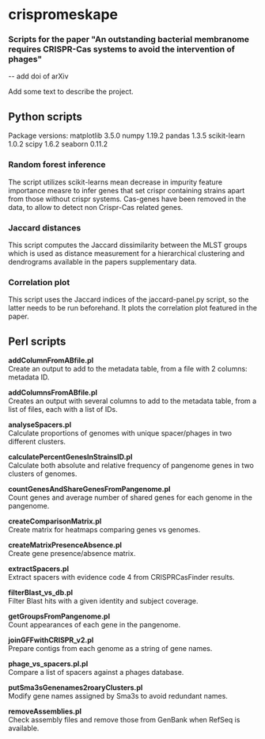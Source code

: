 # crispromeskape

### Scripts for the paper "An outstanding bacterial membranome requires CRISPR-Cas systems to avoid the intervention of phages"

-- add doi of arXiv

Add some text to describe the project. 


## Python scripts
Package versions:
matplotlib 3.5.0
numpy 1.19.2
pandas 1.3.5
scikit-learn 1.0.2
scipy 1.6.2
seaborn 0.11.2
### Random forest inference
The script utilizes scikit-learns mean decrease in impurity feature importance measre to infer genes that set crispr containing strains apart from those without crispr systems. Cas-genes have been removed in the data, to allow to detect non Crispr-Cas related genes. 
### Jaccard distances
This script computes the Jaccard dissimilarity between the MLST groups which is used as distance measurement for a hierarchical clustering and dendrograms available in the papers supplementary data.
### Correlation plot
This script uses the Jaccard indices of the jaccard-panel.py script, so the latter needs to be run beforehand. It plots the correlation plot featured in the paper. 

## Perl scripts
**addColumnFromABfile.pl**  
Create an output to add to the metadata table, from a file with 2 columns: metadata ID.

**addColumnsFromABfile.pl**  
Creates an output with several columns to add to the metadata table, from a list of files, each with a list of IDs.

**analyseSpacers.pl**  
Calculate proportions of genomes with unique spacer/phages in two different clusters.

**calculatePercentGenesInStrainsID.pl**  
Calculate both absolute and relative frequency of pangenome genes in two clusters of genomes.

**countGenesAndShareGenesFromPangenome.pl**  
Count genes and average number of shared genes for each genome in the pangenome.

**createComparisonMatrix.pl**  
Create matrix for heatmaps comparing genes vs genomes.

**createMatrixPresenceAbsence.pl**  
Create gene presence/absence matrix.

**extractSpacers.pl**  
Extract spacers with evidence code 4 from CRISPRCasFinder results.

**filterBlast_vs_db.pl**  
Filter Blast hits with a given identity and subject coverage.

**getGroupsFromPangenome.pl**  
Count appearances of each gene in the pangenome.

**joinGFFwithCRISPR_v2.pl**  
Prepare contigs from each genome as a string of gene names.

**phage_vs_spacers.pl.pl**  
Compare a list of spacers against a phages database.

**putSma3sGenenames2roaryClusters.pl**  
Modify gene names assigned by Sma3s to avoid redundant names.

**removeAssemblies.pl**  
Check assembly files and remove those from GenBank when RefSeq is available. 
